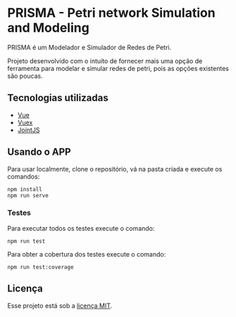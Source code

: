 # PRISMA - Petri network Simulation and Modeling

PRISMA é um Modelador e Simulador de Redes de Petri.

Projeto desenvolvido com o intuito de fornecer mais uma opção de ferramenta para modelar e simular redes de petri, pois as opções existentes são poucas.

## Tecnologias utilizadas

* [Vue](https://vuejs.org/)
* [Vuex](https://vuex.vuejs.org/)
* [JointJS](https://github.com/clientIO/joint)

## Usando o APP

Para usar localmente, clone o repositório, vá na pasta criada e execute os comandos:

```
npm install
npm run serve
```

### Testes

Para executar todos os testes execute o comando:

```
npm run test
```

Para obter a cobertura dos testes execute o comando:

```
npm run test:coverage
```

## Licença

Esse projeto está sob a [licença MIT](LICENSE).

